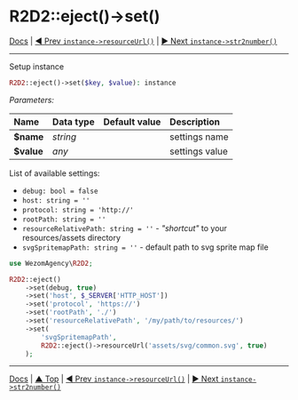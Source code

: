 # R2D2::eject()->set()

[Docs](../index.md) |
[◄ Prev `instance->resourceUrl()`](instance-resource-url.md) | 
[► Next `instance->str2number()`](instance-str2number.md)

----

Setup instance

```php
R2D2::eject()->set($key, $value): instance
```

_Parameters:_

| Name       | Data type | Default value | Description    |
| :--------- | :-------- | :------------ | :------------- |
| **$name**  | _string_  |               | settings name  |
| **$value** | _any_     |               | settings value |

List of available settings:

- `debug: bool = false`
- `host: string = ''`
- `protocol: string = 'http://'`
- `rootPath: string = ''`
- `resourceRelativePath: string = ''` - _"shortcut"_ to your resources/assets directory
- `svgSpritemapPath: string = ''` - default path to svg sprite map file


```php
use WezomAgency\R2D2;

R2D2::eject()
    ->set(debug, true)
    ->set('host', $_SERVER['HTTP_HOST'])
    ->set('protocol', 'https://')
    ->set('rootPath', './')
    ->set('resourceRelativePath', '/my/path/to/resources/')
    ->set(
        'svgSpritemapPath',
        R2D2::eject()->resourceUrl('assets/svg/common.svg', true)
    );
```

----

[Docs](../index.md) | 
[▲ Top](#) | 
[◄ Prev `instance->resourceUrl()`](instance-resource-url.md) | 
[► Next `instance->str2number()`](instance-str2number.md)
